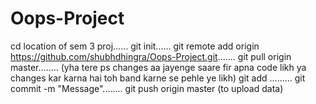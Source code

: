 # Oops-Project
cd location of sem 3 proj......
git init......
git remote add origin https://github.com/shubhdhingra/Oops-Project.git.......
git pull origin master........
(yha tere ps changes aa jayenge saare fir apna code likh ya changes kar karna hai toh band karne se pehle ye likh)
git add .........
git commit -m "Message"........
git push origin master (to upload data)
